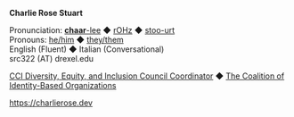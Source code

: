 
**Charlie Rose Stuart**

Pronunciation:
[**chaar**-lee](https://dictionary.cambridge.org/us/media/english/us_pron/u/usc/uscld/uscld03012.mp3)
◆
[rOHz](https://dictionary.cambridge.org/us/media/english/us_pron/r/ros/rose_/rose.mp3)
◆
[stoo-urt](https://www.youtube.com/watch?v=TiZLArcwcGA)
<br>
Pronouns:
[he/him](http://pronoun.is/he)
◆
[they/them](http://pronoun.is/they/.../themselves)
<br>
English (Fluent) ◆ Italian (Conversational)
<br>
src322 (AT) drexel.edu

[CCI Diversity, Equity, and Inclusion Council Coordinator](https://charlierose.dev/activism/#ccidei_coord)
  ◆
[The Coalition of Identity-Based Organizations](https://charlierose.dev/activism/#cibo)

<https://charlierose.dev>
